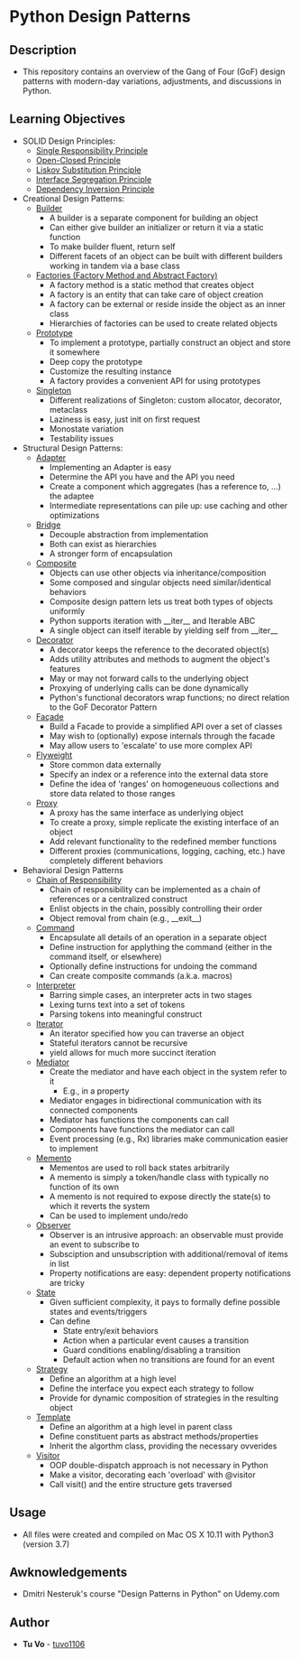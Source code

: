 # Python Design Patterns

## Description

- This repository contains an overview of the Gang of Four (GoF) design patterns with modern-day variations, adjustments, and discussions in Python.

## Learning Objectives

- SOLID Design Principles:
  - [Single Responsibility Principle](/solid/single_responsibility.py)
  - [Open-Closed Principle](/solid/open_closed.py)
  - [Liskov Substitution Principle](/solid/liskov.py)
  - [Interface Segregation Principle](/solid/interface_segregation.py)
  - [Dependency Inversion Principle](/solid/dependency_inversion.py)
- Creational Design Patterns:
  - [Builder](/builder)
    - A builder is a separate component for building an object
    - Can either give builder an initializer or return it via a static function
    - To make builder fluent, return self
    - Different facets of an object can be built with different builders working in tandem via a base class
  - [Factories (Factory Method and Abstract Factory)](/factories)
    - A factory method is a static method that creates object
    - A factory is an entity that can take care of object creation
    - A factory can be external or reside inside the object as an inner class
    - Hierarchies of factories can be used to create related objects
  - [Prototype](/prototype)
    - To implement a prototype, partially construct an object and store it somewhere
    - Deep copy the prototype
    - Customize the resulting instance
    - A factory provides a convenient API for using prototypes
  - [Singleton](/singleton)
    - Different realizations of Singleton: custom allocator, decorator, metaclass
    - Laziness is easy, just init on first request
    - Monostate variation
    - Testability issues
- Structural Design Patterns:
  - [Adapter](/adapter)
    - Implementing an Adapter is easy
    - Determine the API you have and the API you need
    - Create a component which aggregates (has a reference to, ...) the adaptee
    - Intermediate representations can pile up: use caching and other optimizations
  - [Bridge](/bridge/bridge.py)
    - Decouple abstraction from implementation
    - Both can exist as hierarchies
    - A stronger form of encapsulation
  - [Composite](/composite)
    - Objects can use other objects via inheritance/composition
    - Some composed and singular objects need similar/identical behaviors
    - Composite design pattern lets us treat both types of objects uniformly
    - Python supports iteration with \_\_iter\_\_ and Iterable ABC
    - A single object can itself iterable by yielding self from \_\_iter\_\_
  - [Decorator](/decorator)
    - A decorator keeps the reference to the decorated object(s)
    - Adds utility attributes and methods to augment the object's features
    - May or may not forward calls to the underlying object
    - Proxying of underlying calls can be done dynamically
    - Python's functional decorators wrap functions; no direct relation to the GoF Decorator Pattern
  - [Façade](/facade/facade.py)
    - Build a Facade to provide a simplified API over a set of classes
    - May wish to (optionally) expose internals through the facade
    - May allow users to 'escalate' to use more complex API
  - [Flyweight](/flyweight)
    - Store common data externally
    - Specify an index or a reference into the external data store
    - Define the idea of 'ranges' on homogeneuous collections and store data related to those ranges
  - [Proxy](/proxy)
    - A proxy has the same interface as underlying object
    - To create a proxy, simple replicate the existing interface of an object
    - Add relevant functionality to the redefined member functions
    - Different proxies (communications, logging, caching, etc.) have completely different behaviors
- Behavioral Design Patterns
  - [Chain of Responsibility](/chain_of_res)
    - Chain of responsibility can be implemented as a chain of references or
      a centralized construct
    - Enlist objects in the chain, possibly controlling their order
    - Object removal from chain (e.g., \_\_exit\_\_)
  - [Command](/command)
    - Encapsulate all details of an operation in a separate object
    - Define instruction for applything the command (either in the command itself, or elsewhere)
    - Optionally define instructions for undoing the command
    - Can create composite commands (a.k.a. macros)
  - [Interpreter](/interpreter)
    - Barring simple cases, an interpreter acts in two stages
    - Lexing turns text into a set of tokens
    - Parsing tokens into meaningful construct
  - [Iterator](/iterator)
    - An iterator specified how you can traverse an object
    - Stateful iterators cannot be recursive
    - yield allows for much more succinct iteration
  - [Mediator](/mediator)
    - Create the mediator and have each object in the system refer to it
      - E.g., in a property
    - Mediator engages in bidirectional communication with its connected components
    - Mediator has functions the components can call
    - Components have functions the mediator can call
    - Event processing (e.g., Rx) libraries make communication easier to implement
  - [Memento](/memento)
    - Mementos are used to roll back states arbitrarily
    - A memento is simply a token/handle class with typically no function of its own
    - A memento is not required to expose directly the state(s) to which it reverts the system
    - Can be used to implement undo/redo
  - [Observer](/observer)
    - Observer is an intrusive approach: an observable must provide an event to subscribe to
    - Subsciption and unsubscription with additional/removal of items in list
    - Property notifications are easy: dependent property notifications are tricky
  - [State](/state)
    - Given sufficient complexity, it pays to formally define possible states and events/triggers
    - Can define
      - State entry/exit behaviors
      - Action when a particular event causes a transition
      - Guard conditions enabling/disabling a transition
      - Default action when no transitions are found for an event
  - [Strategy](/strategy/strategy.py)
    - Define an algorithm at a high level
    - Define the interface you expect each strategy to follow
    - Provide for dynamic composition of strategies in the resulting object
  - [Template](/template/template.py)
    - Define an algorithm at a high level in parent class
    - Define constituent parts as abstract methods/properties
    - Inherit the algorthm class, providing the necessary ovverides
  - [Visitor](/visitor)
    - OOP double-dispatch approach is not necessary in Python
    - Make a visitor, decorating each 'overload' with @visitor
    - Call visit() and the entire structure gets traversed

## Usage

- All files were created and compiled on Mac OS X 10.11 with Python3 (version 3.7)

## Awknowledgements

- Dmitri Nesteruk's course "Design Patterns in Python" on Udemy.com

## Author

- **Tu Vo** - [tuvo1106](https://github.com/tuvo1106)
